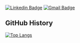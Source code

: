 [![Linkedin Badge](https://img.shields.io/badge/-haanyali-blue?style=flat-square&logo=Linkedin&logoColor=white&link=https://www.linkedin.com/in/george-isopoulos-7071a6241)](https://www.linkedin.com/in/george-isopoulos-7071a6241) [![Gmail Badge](https://img.shields.io/badge/-gtisopoulos@gmail.com-c14438?style=flat-square&logo=Gmail&logoColor=white&link=mailto:gtisopoulos@gmail.com)](mailto:gtisopoulos@gmail.com)

## GitHub History
[![Top Langs](https://github-readme-stats.vercel.app/api/top-langs/?username=gtiso&layout=donut-vertical)](https://github.com/anuraghazra/github-readme-stats)
